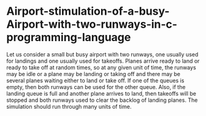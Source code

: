 # Airport-stimulation-of-a-busy-Airport-with-two-runways-in-c-programming-language
Let us consider a small but busy airport with two runways, one usually used for landings and one usually used for takeoffs. 
Planes arrive ready to land or ready to take off at random times, so at any given unit of time, the runways may be idle or 
a plane may be landing or taking off and there may be several planes waiting either to land or take off. If one of the 
queues is empty, then both runways can be used for the other queue. Also, if the landing queue is full and another plane
arrives to land, then takeoffs will be stopped and both runways used to clear the backlog of landing planes. 
The simulation should run through many units of time.
